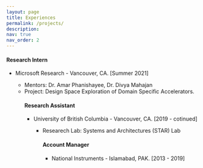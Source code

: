 ```yaml
---
layout: page
title: Experiences
permalink: /projects/
description: 
nav: true
nav_order: 2
---
```


#### Research Intern
<ul>
    <li>Microsoft Research - Vancouver, CA. [Summer 2021]</li>
    <ul>
        <li>Mentors: Dr. Amar Phanishayee, Dr. Divya Mahajan</li>
        <li>Project: Design Space Exploration of Domain Specific Accelerators.</li>
    <ul>
</ul>

#### Research Assistant
<ul>
    <li>University of British Columbia - Vancouver, CA. [2019 - cotinued]</li>
    <ul>
        <li>Researech Lab: Systems and Architectures (STAR) Lab</li>
    <ul>
</ul>

#### Account Manager
<ul>
    <li>National Instruments - Islamabad, PAK. [2013 - 2019]</li>
</ul>
